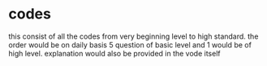 # codes
this consist of all the codes from very beginning level to high standard. the order would be on daily basis 5 question of basic level and 1 would be of high level. explanation would also be provided in the vode itself
